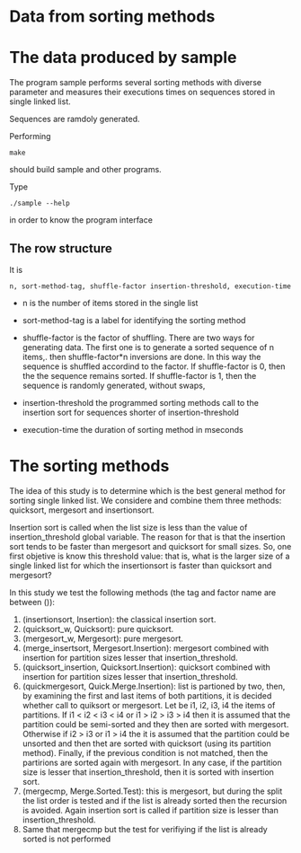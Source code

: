 Data from sorting methods
=========================

# The data produced by sample

The program sample performs several sorting methods with diverse
parameter and measures their executions times on sequences stored in
single linked list.

Sequences are ramdoly generated.

Performing

	make

should build sample and other programs.

Type
	
	./sample --help

in order to know the program interface

## The row structure

It is

	n, sort-method-tag, shuffle-factor insertion-threshold, execution-time

- n is the number of items stored in the single list

- sort-method-tag is a label for identifying the sorting method

- shuffle-factor is the factor of shuffling. There are two ways for
  generating data. The first one is to generate a sorted sequence of n
  items,. then shuffle-factor*n inversions are done. In this way the
  sequence is shuffled accordind to the factor. If shuffle-factor is 0,
  then the the sequence remains sorted. If shuffle-factor is 1, then the
  sequence is randomly generated, without swaps,

- insertion-threshold the programmed sorting methods call to the
  insertion sort for sequences shorter of insertion-threshold

- execution-time the duration of sorting method in mseconds


# The sorting methods

The idea of this study is to determine which is the best general method
for sorting single linked list.  We considere and combine them three
methods: quicksort, mergesort and insertionsort.

Insertion sort is called when the list size is less than the value of
insertion_threshold global variable. The reason for that is that the
insertion sort tends to be faster than mergesort and quicksort for small
sizes. So, one first objetive is know this threshold value: that is, what
is the larger size of a single linked list for which the insertionsort
is faster than quicksort and mergesort?

In this study we test the following methods (the tag and factor name are
between ()):

1. (insertionsort, Insertion): the classical insertion sort.
2. (quicksort_w, Quicksort): pure quicksort.
3. (mergesort_w, Mergesort): pure mergesort.
4. (merge_insertsort, Mergesort.Insertion): mergesort combined with
insertion for partition sizes lesser that insertion_threshold.
5. (quicksort_insertion, Quicksort.Insertion): quicksort combined with
insertion for partition sizes lesser that insertion_threshold.
6. (quickmergesort, Quick.Merge.Insertion): list is partioned by two,
then, by examining the first and last items of both partitions, it is
decided whether call to quiksort or mergesort. Let be i1, i2, i3, i4 the
items of partitions. If i1 < i2 < i3 < i4 or i1 > i2 > i3 > i4 then it
is assumed that the partition could be semi-sorted and they then are
sorted with mergesort. Otherwise if i2 > i3 or i1 > i4 the it is assumed
that the partition could be unsorted and then thet are sorted with
quicksort (using its partition method). Finally, if the previous
condition is not matched, then the partirions are sorted again with
mergesort. In any case, if the partition size is lesser that
insertion_threshold, then it is sorted with insertion sort.
7. (mergecmp, Merge.Sorted.Test): this is mergesort, but during the
split the list order is tested and if the list is already sorted then
the recursion is avoided. Again insertion sort is called if partition
size is lesser than insertion_threshold.
8. Same that mergecmp but the test for verifiying if the list is already
sorted is not performed